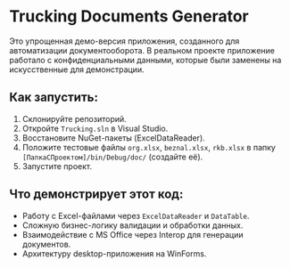 # Trucking Documents Generator

Это упрощенная демо-версия приложения, созданного для автоматизации документооборота.
В реальном проекте приложение работало с конфиденциальными данными, которые были заменены на искусственные для демонстрации.

## Как запустить:
1. Склонируйте репозиторий.
2. Откройте `Trucking.sln` в Visual Studio.
3. Восстановите NuGet-пакеты (ExcelDataReader).
4. Положите тестовые файлы `org.xlsx`, `beznal.xlsx`, `rkb.xlsx` в папку `[ПапкаСПроектом]/bin/Debug/doc/` (создайте её).
5. Запустите проект.

## Что демонстрирует этот код:
*   Работу с Excel-файлами через `ExcelDataReader` и `DataTable`.
*   Сложную бизнес-логику валидации и обработки данных.
*   Взаимодействие с MS Office через Interop для генерации документов.
*   Архитектуру desktop-приложения на WinForms.
